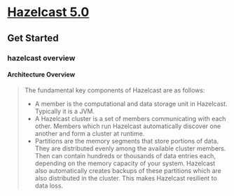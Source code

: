 # [Hazelcast 5.0](https://docs.hazelcast.com/hazelcast/latest)
## Get Started
### hazelcast overview
#### Architecture Overview
> The fundamental key components of Hazelcast are as follows:
>- A member is the computational and data storage unit in Hazelcast. Typically it is a JVM.
>- A Hazelcast cluster is a set of members communicating with each other. Members which run Hazelcast automatically discover one another and form a cluster at runtime.
>- Partitions are the memory segments that store portions of data. They are distributed evenly among the available cluster members. Then can contain hundreds or thousands of data entries each, depending on the memory capacity of your system. Hazelcast also automatically creates backups of these partitions which are also distributed in the cluster. This makes Hazelcast resilient to data loss.


